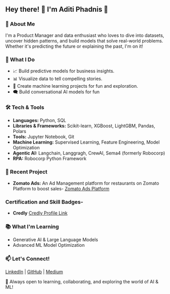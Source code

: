 ## Hey there! 👋 I'm Aditi Phadnis 🌟

### 🚀 About Me  
I'm a Product Manager and data enthusiast who loves to dive into datasets, uncover hidden patterns, and build models that solve real-world problems. Whether it's predicting the future or explaining the past, I'm on it!  

### 💼 What I Do  
- 📈 Build predictive models for business insights.  
- 📊 Visualize data to tell compelling stories.  
- 🤖 Create machine learning projects for fun and exploration.
- 🗨️ Build conversational AI models for fun

### 🛠 Tech & Tools  
- **Languages:** Python, SQL  
- **Libraries & Frameworks:** Scikit-learn, XGBoost, LightGBM, Pandas, Polars  
- **Tools:** Jupyter Notebook, Git  
- **Machine Learning:** Supervised Learning, Feature Engineering, Model Optimization
- **Agentic AI:** Langchain, Langgragh, CrewAI, Sema4 (formerly Robocorp)
- **RPA:** Robocorp Python Framework

### 🚀 Recent Project
- **Zomato Ads:** An Ad Management platform for restaurants on Zomato Platform to boost sales-  [Zomato Ads Platform](https://zomato-ad-craft-pilot.lovable.app/) 

### Certification and Skill Badges- 
- **Credly** [Credly Profile Link](https://www.credly.com/users/aditi-r-phadnis)
  
### 📚 What I'm Learning  
- Generative AI & Large Language Models  
- Advanced ML Model Optimization  

### 📫 Let's Connect!  
[LinkedIn](https://www.linkedin.com/in/aditi-phadnis/) | [GitHub](https://github.com/aditiphadnis) | [Medium](https://medium.com/@aditiphadnis)  

🚀 Always open to learning, collaborating, and exploring the world of AI & ML!  
